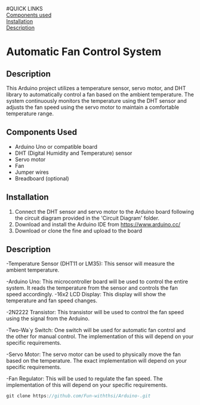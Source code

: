 #QUICK LINKS<br>
[Components used](ComponentsUsed) <br>
[Installation](Installation)<br>
[Description](Description)<br>

# Automatic Fan Control System

## Description
This Arduino project utilizes a temperature sensor, servo motor, and DHT library to automatically control a fan based on the ambient temperature. The system continuously monitors the temperature using the DHT sensor and adjusts the fan speed using the servo motor to maintain a comfortable temperature range.

## Components Used
- Arduino Uno or compatible board
- DHT (Digital Humidity and Temperature) sensor 
- Servo motor
- Fan
- Jumper wires
- Breadboard (optional)

## Installation
1. Connect the DHT sensor and servo motor to the Arduino board following the circuit diagram provided in the 'Circuit Diagram' folder.
2. Download and install the Arduino IDE from https://www.arduino.cc/
3. Download or clone the fine and upload to the board


## Description
-Temperature Sensor (DHT11 or LM35): This sensor will measure the ambient temperature.

-Arduino Uno: This microcontroller board will be used to control the entire system.
 It reads the temperature from the sensor and controls the fan speed accordingly.
-16x2 LCD Display: This display will show the temperature and fan speed changes.

-2N2222 Transistor: This transistor will be used to control the fan speed using the signal from the Arduino.

-Two-Wa`y Switch: One switch will be used for automatic fan control and the other for manual control. The implementation of this will depend on your specific requirements.

-Servo Motor: The servo motor can be used to physically move the fan based on the temperature. The exact implementation will depend on your specific requirements.

-Fan Regulator: This will be used to regulate the fan speed. The implementation of this will depend on your specific requirements.
```js
git clone https://github.com/Fun-withthsi/Arduino-.git
```

